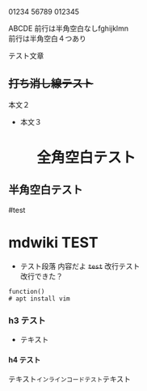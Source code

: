 01234 
 56789
012345

ABCDE
前行は半角空白なしfghijklmn    
前行は半角空白４つあり

テスト文章

## ~~打ち消し線テスト~~
本文２
* 本文３

# 　　全角空白テスト
##   半角空白テスト
#test

# mdwiki TEST
* テスト段落
内容だよ
~~`test`~~
改行テスト<br>
   改行できた？
```
function()
# apt install vim
```

### h3 テスト
* テキスト

#### h4 テスト

テキスト`インラインコードテスト`テキスト
